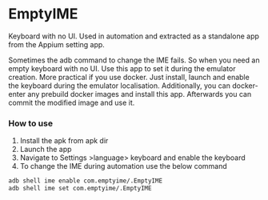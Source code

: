 # EmptyIME
Keyboard with no UI. Used in automation and extracted as a standalone app from the Appium setting app.

Sometimes the adb command to change the IME fails. So when you need an empty keyboard with no UI. Use this app to set it during the emulator creation. More practical if you use docker. Just install, launch and enable the keyboard during the emulator localisation. Additionally, you  can docker-enter any prebuild docker images and install this app. Afterwards you can commit the modified image and use it.

### How to use
1. Install the apk from apk dir
2. Launch the app
3. Navigate to Settings >language> keyboard and enable the keyboard
4. To change the IME during automation use the below command
   
```bash
adb shell ime enable com.emptyime/.EmptyIME
adb shell ime set com.emptyime/.EmptyIME
```


